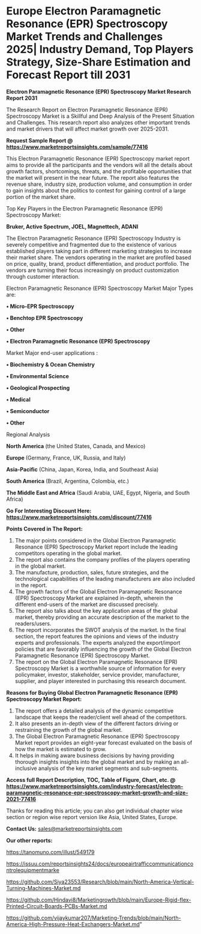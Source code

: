 # Europe Electron Paramagnetic Resonance (EPR) Spectroscopy Market Trends and Challenges 2025| Industry Demand, Top Players Strategy, Size-Share Estimation and Forecast Report till 2031

<strong>Electron Paramagnetic Resonance (EPR) Spectroscopy Market Research Report 2031</strong>

The Research Report on Electron Paramagnetic Resonance (EPR) Spectroscopy Market is a Skillful and Deep Analysis of the Present Situation and Challenges. This research report also analyzes other important trends and market drivers that will affect market growth over 2025-2031.

<strong>Request Sample Report @ <a href=https://www.marketreportsinsights.com/sample/77416>https://www.marketreportsinsights.com/sample/77416</a></strong>

This Electron Paramagnetic Resonance (EPR) Spectroscopy market report aims to provide all the participants and the vendors will all the details about growth factors, shortcomings, threats, and the profitable opportunities that the market will present in the near future. The report also features the revenue share, industry size, production volume, and consumption in order to gain insights about the politics to contest for gaining control of a large portion of the market share.

Top Key Players in the Electron Paramagnetic Resonance (EPR) Spectroscopy Market:

<strong>Bruker, Active Spectrum, JOEL, Magnettech, ADANI</strong>

The Electron Paramagnetic Resonance (EPR) Spectroscopy Industry is severely competitive and fragmented due to the existence of various established players taking part in different marketing strategies to increase their market share. The vendors operating in the market are profiled based on price, quality, brand, product differentiation, and product portfolio. The vendors are turning their focus increasingly on product customization through customer interaction.

Electron Paramagnetic Resonance (EPR) Spectroscopy Market Major Types are:

<strong>• Micro-EPR Spectroscopy

• Benchtop EPR Spectroscopy

• Other

• Electron Paramagnetic Resonance (EPR) Spectroscopy</strong>

Market Major end-user applications :

<strong>• Biochemistry & Ocean Chemistry

• Environmental Science

• Geological Prospecting

• Medical

• Semiconductor

• Other</strong>

Regional Analysis

</u><strong><b>North America</b></strong> (the United States, Canada, and Mexico)

<strong><b>Europe </b></strong>(Germany, France, UK, Russia, and Italy)

<strong><b>Asia-Pacific</b></strong> (China, Japan, Korea, India, and Southeast Asia)

<strong><b>South America</b></strong> (Brazil, Argentina, Colombia, etc.)

<strong><b>The Middle East and Africa</b></strong> (Saudi Arabia, UAE, Egypt, Nigeria, and South Africa)

<strong>Go For Interesting Discount Here: <a href=https://www.marketreportsinsights.com/discount/77416>https://www.marketreportsinsights.com/discount/77416</a></strong>

<strong>Points Covered in The Report:</strong>
<ol>
  <li>The major points considered in the Global Electron Paramagnetic Resonance (EPR) Spectroscopy Market report include the leading competitors operating in the global market.</li>
  <li>The report also contains the company profiles of the players operating in the global market.</li>
  <li>The manufacture, production, sales, future strategies, and the technological capabilities of the leading manufacturers are also included in the report.</li>
  <li>The growth factors of the Global Electron Paramagnetic Resonance (EPR) Spectroscopy Market are explained in-depth, wherein the different end-users of the market are discussed precisely.</li>
  <li>The report also talks about the key application areas of the global market, thereby providing an accurate description of the market to the readers/users.</li>
  <li>The report incorporates the SWOT analysis of the market. In the final section, the report features the opinions and views of the industry experts and professionals. The experts analyzed the export/import policies that are favorably influencing the growth of the Global Electron Paramagnetic Resonance (EPR) Spectroscopy Market.</li>
  <li>The report on the Global Electron Paramagnetic Resonance (EPR) Spectroscopy Market is a worthwhile source of information for every policymaker, investor, stakeholder, service provider, manufacturer, supplier, and player interested in purchasing this research document.</li>
</ol>
<strong>Reasons for Buying Global Electron Paramagnetic Resonance (EPR) Spectroscopy Market Report:</strong>

<ol>
  <li>The report offers a detailed analysis of the dynamic competitive landscape that keeps the reader/client well ahead of the competitors.</li>
  <li>It also presents an in-depth view of the different factors driving or restraining the growth of the global market.</li>
  <li>The Global Electron Paramagnetic Resonance (EPR) Spectroscopy Market report provides an eight-year forecast evaluated on the basis of how the market is estimated to grow.</li>
  <li>It helps in making aware business decisions by having providing thorough insights insights into the global market and by making an all-inclusive analysis of the key market segments and sub-segments.</li>
</ol>
<strong>Access full Report Description, TOC, Table of Figure, Chart, etc. @ <a href=https://www.marketreportsinsights.com/industry-forecast/electron-paramagnetic-resonance-epr-spectroscopy-market-growth-and-size-2021-77416>https://www.marketreportsinsights.com/industry-forecast/electron-paramagnetic-resonance-epr-spectroscopy-market-growth-and-size-2021-77416</a></strong>


Thanks for reading this article; you can also get individual chapter wise section or region wise report version like Asia, United States, Europe.

<strong>Contact Us:</strong>
sales@marketreportsinsights.com

<strong>Our other reports:</strong>

<a href=https://tanomuno.com/illust/549179>https://tanomuno.com/illust/549179</a>

<a href=https://issuu.com/reportsinsights24/docs/europeairtrafficcommunicationcontrolequipmentmarke>https://issuu.com/reportsinsights24/docs/europeairtrafficcommunicationcontrolequipmentmarke</a>

<a href=https://github.com/Siya23553/Research/blob/main/North-America-Vertical-Turning-Machines-Market.md>https://github.com/Siya23553/Research/blob/main/North-America-Vertical-Turning-Machines-Market.md</a>

<a href=https://github.com/Hindavi8/Marketingrowth/blob/main/Europe-Rigid-flex-Printed-Circuit-Boards-PCBs-Market.md>https://github.com/Hindavi8/Marketingrowth/blob/main/Europe-Rigid-flex-Printed-Circuit-Boards-PCBs-Market.md</a>

<a href=https://github.com/vijaykumar207/Marketing-Trends/blob/main/North-America-High-Pressure-Heat-Exchangers-Market.md>https://github.com/vijaykumar207/Marketing-Trends/blob/main/North-America-High-Pressure-Heat-Exchangers-Market.md</a>"
